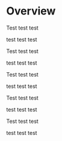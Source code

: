 # Overview

Test test test

test test test

Test test test

test test test

Test test test

test test test

Test test test

test test test

Test test test

test test test

